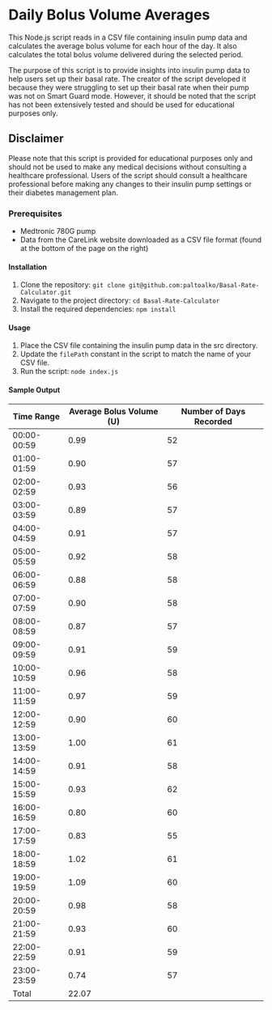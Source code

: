 # Daily Bolus Volume Averages

This Node.js script reads in a CSV file containing insulin pump data and calculates the average bolus volume for each hour of the day. It also calculates the total bolus volume delivered during the selected period.

The purpose of this script is to provide insights into insulin pump data to help users set up their basal rate. The creator of the script developed it because they were struggling to set up their basal rate when their pump was not on Smart Guard mode. However, it should be noted that the script has not been extensively tested and should be used for educational purposes only.

## Disclaimer

Please note that this script is provided for educational purposes only and should not be used to make any medical decisions without consulting a healthcare professional. Users of the script should consult a healthcare professional before making any changes to their insulin pump settings or their diabetes management plan.

### Prerequisites

- Medtronic 780G pump
- Data from the CareLink website downloaded as a CSV file format (found at the bottom of the page on the right)

#### Installation

1. Clone the repository: `git clone git@github.com:paltoalko/Basal-Rate-Calculator.git`
2. Navigate to the project directory: `cd Basal-Rate-Calculator`
3. Install the required dependencies: `npm install`

#### Usage

1. Place the CSV file containing the insulin pump data in the src directory.
2. Update the `filePath` constant in the script to match the name of your CSV file.
3. Run the script: `node index.js`

#### Sample Output

| Time Range  | Average Bolus Volume (U) | Number of Days Recorded |
| ----------- | ------------------------ | ----------------------- |
| 00:00-00:59 | 0.99                     | 52                      |
| 01:00-01:59 | 0.90                     | 57                      |
| 02:00-02:59 | 0.93                     | 56                      |
| 03:00-03:59 | 0.89                     | 57                      |
| 04:00-04:59 | 0.91                     | 57                      |
| 05:00-05:59 | 0.92                     | 58                      |
| 06:00-06:59 | 0.88                     | 58                      |
| 07:00-07:59 | 0.90                     | 58                      |
| 08:00-08:59 | 0.87                     | 57                      |
| 09:00-09:59 | 0.91                     | 59                      |
| 10:00-10:59 | 0.96                     | 58                      |
| 11:00-11:59 | 0.97                     | 59                      |
| 12:00-12:59 | 0.90                     | 60                      |
| 13:00-13:59 | 1.00                     | 61                      |
| 14:00-14:59 | 0.91                     | 58                      |
| 15:00-15:59 | 0.93                     | 62                      |
| 16:00-16:59 | 0.80                     | 60                      |
| 17:00-17:59 | 0.83                     | 55                      |
| 18:00-18:59 | 1.02                     | 61                      |
| 19:00-19:59 | 1.09                     | 60                      |
| 20:00-20:59 | 0.98                     | 58                      |
| 21:00-21:59 | 0.93                     | 60                      |
| 22:00-22:59 | 0.91                     | 59                      |
| 23:00-23:59 | 0.74                     | 57                      |
| Total       | 22.07                    |                         |
